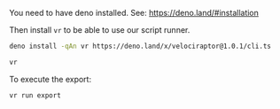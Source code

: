 You need to have deno installed. See: https://deno.land/#installation

Then install `vr` to be able to use our script runner.

```bash
deno install -qAn vr https://deno.land/x/velociraptor@1.0.1/cli.ts

vr
```

To execute the export:

```
vr run export
```
